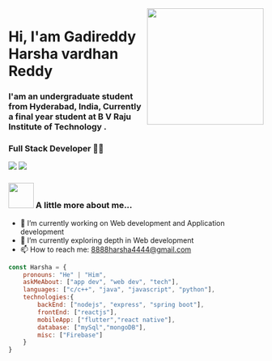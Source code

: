 
<img align='right' src="https://media.giphy.com/media/M9gbBd9nbDrOTu1Mqx/giphy.gif" width="230">

# Hi, I'am Gadireddy Harsha vardhan Reddy

### I'am an undergraduate student from Hyderabad, India, Currently a final year student at B V Raju Institute of Technology .
### Full Stack Developer 👨‍💻

[![](https://img.shields.io/badge/LinkedIn-ashrafkm-blue)](https://www.linkedin.com/in/ashraf-k-m-149a3494/)
[![](https://img.shields.io/badge/Gmail-8888harsha4444%40gmail.com-red)](mailto:ashrafkm010@gmail.com)


### <img src="https://media.giphy.com/media/VgCDAzcKvsR6OM0uWg/giphy.gif" width="50"> A little more about me...  


- 🔭 I’m currently working on Web development and Application development
- 🌱 I’m currently exploring depth in Web development
- 📫 How to reach me: 8888harsha4444@gmail.com

```javascript
const Harsha = {
    pronouns: "He" | "Him",
    askMeAbout: ["app dev", "web dev", "tech"],
    languages: ["c/c++", "java", "javascript", "python"],
    technologies:{
        backEnd: ["nodejs", "express", "spring boot"],
        frontEnd: ["reactjs"],
        mobileApp: ["flutter","react native"],
        database: ["mySql","mongoDB"],
        misc: ["Firebase"]
    }
}
```
